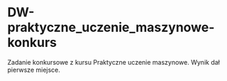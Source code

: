 # DW-praktyczne_uczenie_maszynowe-konkurs
Zadanie konkursowe z kursu Praktyczne uczenie maszynowe. Wynik dał pierwsze miejsce.
